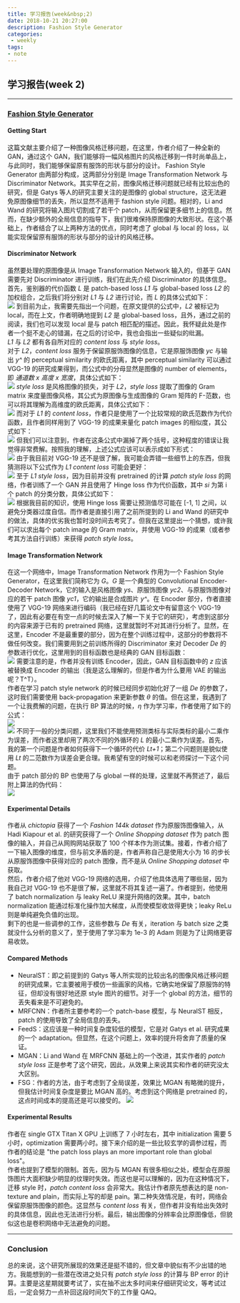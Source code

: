 ```yaml
---
title: 学习报告(week&nbsp;2)
date: 2018-10-21 20:27:00
description: Fashion Style Generator
categories:
 - weekly
tags: 
- note
---
```


## 学习报告(week&nbsp;2)

----------

### [Fashion Style Generator](https://www.ijcai.org/proceedings/2017/520)

#### Getting Start

这篇文献主要介绍了一种图像风格迁移问题，在这里，作者介绍了一种全新的 GAN，通过这个 GAN，我们能够将一幅风格图片的风格迁移到一件时尚单品上，与此同时，我们能够保留原有服饰的形状与部分的设计。 Fashion Style Generator 由两部分构成，这两部分分别是 Image Transformation Network 与 Discriminator Network。其实早在之前，图像风格迁移问题就已经有比较出色的研究，但是 Gatys 等人的研究主要关注的是图像的 global structure，这无法避免原图像细节的丢失，所以显然不适用于 fashion style 问题。相对的，Li and Wand 的研究将输入图片切割成了若干个 patch，从而保留更多细节上的信息。然而，在缺少额外的全局信息的指导下，我们很难保持原图像的大致形状。在这个基础上，作者结合了以上两种方法的优点，同时考虑了 global 与 local 的 loss，以能实现保留原有服饰的形状与部分的设计的风格迁移。<br />


#### Discriminator Network

虽然要处理的原图像是从 Image Transformation Network 输入的，但基于 GAN 需要先对 Discriminator 进行训练，我们在此先介绍 Discriminator 的具体信息。首先，鉴别器的代价函数 *L* 是 patch-based loss *L1* 与 global-based loss *L2* 的加权组合，之后我们将分别对 *L1* 与 *L2* 进行讨论，而 *L* 的具体公式如下： <br />
![](https://raw.githubusercontent.com/Eros-L/Eros-L.github.io/master/_posts/thesis/week2/discriminator_total_loss.png)
到目前为止，我需要先指出一个问题，在原文提供的公式中，*L2* 被标记为 local，而在上文，作者明确地提到 *L2* 是 global-based loss，且外，通过之前的阅读，我们也可以发现 local 是与 patch 相匹配的描述。因此，我怀疑此处是作者一个挺不走心的错漏，在之后的讨论中，我也会指出一些疑似的纰漏。 <br />
*L1* 与 *L2* 都有各自所对应的 *content loss* 与 *style loss*。 <br />
对于 *L2*，*content loss* 服务于保留原服饰图像的信息，它是原服饰图像 *yc* 与输出 *y^* 的 perceptual similarity 的欧氏距离，其中 perceptual similarity 可以通过 VGG-19 的研究成果得到，而公式中的分母显然是图像的 number of elements，即 *通道数 x 高度 x 宽度*，具体公式如下： <br />
![](https://raw.githubusercontent.com/Eros-L/Eros-L.github.io/master/_posts/thesis/week2/global_content_loss.png)
*style loss* 是风格图像的损失，对于 *L2*，*style loss* 提取了图像的 Gram matrix 来度量图像风格，其公式为原图像与生成图像的 Gram 矩阵的 F-范数，也可以将其理解为高维度的欧氏距离，具体公式如下： <br />
![](https://raw.githubusercontent.com/Eros-L/Eros-L.github.io/master/_posts/thesis/week2/global_style_loss.png)
而对于 *L1* 的 *content loss*，作者只是使用了一个比较常规的欧氏范数作为代价函数，且作者同样用到了 VGG-19 的成果来量化 patch images 的相似度，其公式如下： <br />
![](https://raw.githubusercontent.com/Eros-L/Eros-L.github.io/master/_posts/thesis/week2/patch_content_loss.png)
但我们可以注意到，作者在这条公式中漏掉了两个括号，这种程度的错误让我觉得非常费解。按照我的理解，上述公式应该可以表示成如下形式： <br />
![](https://raw.githubusercontent.com/Eros-L/Eros-L.github.io/master/_posts/thesis/week2/patch_content_loss_substitute.png)
由于我目前对 VGG-19 还不是很了解，我可能会弄错一些细节上的东西，但我猜测将以下公式作为 *L1 content loss* 可能会更好： <br />
![](https://raw.githubusercontent.com/Eros-L/Eros-L.github.io/master/_posts/thesis/week2/patch_content_loss_speculation.png)
至于 *L1 style loss*，因为目前并没有 pretrained 的计算 *patch style loss* 的网络，作者训练了一个 GAN 并且使用了 Hinge loss 作为代价函数，其中 *si* 为第 i 个 patch 的分类分数，具体公式如下： <br />
![](https://raw.githubusercontent.com/Eros-L/Eros-L.github.io/master/_posts/thesis/week2/patch_style_loss.png)
根据我目前的知识，使用 Hinge loss 需要让预测值尽可能在 [-1, 1] 之间，以避免分类器过度自信。而作者是直接引用了之前所提到的 Li and Wand 的研究中的做法，具体的优劣我也暂时没时间去考究了。但我在这里提出一个猜想，或许我们可以求出每个 patch image 的 Gram matrix，并使用 VGG-19 的成果（或者参考其方法自行训练）来获得 *patch style loss*。


#### Image Transformation Network

在这一个网络中，Image Transformation Network 作用为一个 Fashion Style Generator，在这里我们简称它为 *G*。*G* 是一个典型的 Convolutional Encoder-Decoder Network，它的输入是风格图像 *ys*、原服饰图像 *yc2*、与原服饰图像对应的若干 patch 图像 *yc1*，它的输出是合成图片 *y^*。在 Encoder 部分，作者直接使用了 VGG-19 网络来进行编码（我已经在好几篇论文中有留意这个 VGG-19 了，因此有必要在有空一点的时候去深入了解一下关于它的研究），考虑到这部分的内容来源于已有的 pretrained 网络，这里就暂时不对其进行分析了。显然，在这里，Encoder 不是最重要的部分，因为在整个训练过程中，这部分的参数将不做任何改变。我们需要用到之前训练所得的 Discriminator 来对 Decoder *De* 的参数进行优化，这里用到的目标函数也是经典的 GAN 目标函数： <br />
![](https://raw.githubusercontent.com/Eros-L/Eros-L.github.io/master/_posts/thesis/week2/GAN_loss.png)
需要注意的是，作者并没有训练 Encoder，因此，GAN 目标函数中的 *z* 应该被替换成 Encoder 的输出（我是这么理解的，但是作者为什么要用 VAE 的输出呢？T^T）。 <br />
作者在学习 patch style network 的时候已经同步初始化好了一组 *De* 的参数了，这时我们需要使用 back-propagation 来更新参数 *θ* 的值。但在这里，我遇到了一个让我费解的问题，在执行 BP 算法的时候，*η* 作为学习率，作者使用了如下的公式： <br />
![](https://raw.githubusercontent.com/Eros-L/Eros-L.github.io/master/_posts/thesis/week2/global_bp_error.png)
<br />
![](https://raw.githubusercontent.com/Eros-L/Eros-L.github.io/master/_posts/thesis/week2/least_squared_error.png)
不同于一般的分类问题，这里我们不能使用预测类标与实际类标的最小二乘作为误差，而作者这里却用了两次不同的外循环的 *L* 的最小二乘作为误差。首先，我的第一个问题是作者如何获得下一个循环的代价 *Lt+1*；第二个问题则是貌似使用 *Lt* 的二范数作为误差会更合理。我希望有空的时候可以和老师探讨一下这个问题。 <br />
由于 patch 部分的 BP 也使用了与 global 一样的处理，这里就不再赘述了，最后附上算法的伪代码： <br />
![](https://raw.githubusercontent.com/Eros-L/Eros-L.github.io/master/_posts/thesis/week2/generator_algorithm.png)


#### Experimental Details

作者从 *chictopia* 获得了一个 *Fashion 144k dataset* 作为原服饰图像输入，从 Hadi Kiapour et al. 的研究获得了一个 *Online Shopping dataset* 作为 patch 图像的输入，并自己从网购网站获取了 100 个样本作为测试集。接着，作者介绍了一下输入图像的维度，但与前文矛盾的是，作者声称自己是使用大小为 16 的步长从原服饰图像中获得对应的 patch 图像，而不是从 *Online Shopping dataset* 中获取。 <br />
然后，作者介绍了他对 VGG-19 网络的选用，介绍了他具体选用了哪些层，因为我自己对 VGG-19 也不是很了解，这里就不将其复述一遍了。作者提到，他使用了 batch normalization 与 leaky ReLU 来提升网络的效果。其中，batch normalization 能通过标准化操作加大梯度，从而使模型收敛得更快；leaky ReLu 则是单纯避免负值的出现。 <br />
剩下的也是一些调参的工作，这些参数与 *De* 有关，iteration 与 batch size 之类就没什么分析的意义了，至于使用了学习率为 1e-3 的 Adam 则是为了让网络更容易收敛。 <br />


#### Compared Methods

- NeuralST：即之前提到的 Gatys 等人所实现的比较出名的图像风格迁移问题的研究成果，它主要被用于模仿一些画家的风格，它确实地保留了原服饰的特征，但却没有很好地还原 style 图片的细节。对于一个 global 的方法，细节的丢失看来是不可避免的。 
- MRFCNN：作者所主要参考的一个 patch-base 模型，与 NeuralST 相反，patch 的使用导致了全局信息的丢失。
- FeedS：这应该是一种时间复杂度较低的模型，它是对 Gatys et al. 研究成果的一个 adaptation。但显然，在这个问题上，效率的提升将舍弃了质量的保证。
- MGAN：Li and Wand 在 MRFCNN 基础上的一个改进，其实作者的 *patch style loss* 正是参考了这个研究，因此，从效果上来说其实和作者的研究没太大区别。
- FSG：作者的方法，由于考虑到了全局误差，效果比 MGAN 有略微的提升，但我估计时间复杂度是要比 MGAN 高的。考虑到这个网络是 pretrained 的，这点时间成本的提高还是可以接受的。
![](https://raw.githubusercontent.com/Eros-L/Eros-L.github.io/master/_posts/thesis/week2/comparison.png)


#### Experimental Results

作者在 single GTX Titan X GPU 上训练了 7 小时左右，其中 initialization 需要 5 小时，optimization 需要两小时。接下来介绍的是一些比较玄学的调参过程，而作者的结论是 "the patch loss plays an more important role than global loss"。 <br />
作者也提到了模型的限制。首先，因为与 MGAN 有很多相似之处，模型会在原服饰图片大面积缺少明显的纹理时失效。而这也是可以理解的，因为在这种情况下，迁移 style 时，*patch content loss* 会非常大。我估计作者原先想表达的是 non-texture and plain，而实际上写的却是 pain。第二种失效情况是，有时，网络会保留原服饰图像的颜色。这显然与 *content loss* 有关，但作者并没有给出失效时的具体信息，因此也无法进行分析。最后，输出图像的分辨率会比原图像低，但貌似这也是卷积网络中无法避免的问题。 <br />


----------

### Conclusion

总的来说，这个研究所展现的效果还是挺不错的，但文章中貌似有不少出错的地方。我能想到的一些潜在改进之处只有 *patch style loss* 的计算与 BP error 的计算。主要是这星期就要考试了，实在抽不出太多时间来仔细研究论文，等考试过后，一定会努力一点补回这段时间欠下的工作量 QAQ。 <br />


